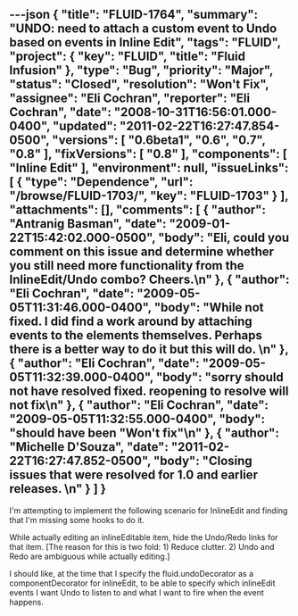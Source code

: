 ---json
{
  "title": "FLUID-1764",
  "summary": "UNDO: need to attach a custom event to Undo based on events in Inline Edit",
  "tags": "FLUID",
  "project": {
    "key": "FLUID",
    "title": "Fluid Infusion"
  },
  "type": "Bug",
  "priority": "Major",
  "status": "Closed",
  "resolution": "Won't Fix",
  "assignee": "Eli Cochran",
  "reporter": "Eli Cochran",
  "date": "2008-10-31T16:56:01.000-0400",
  "updated": "2011-02-22T16:27:47.854-0500",
  "versions": [
    "0.6beta1",
    "0.6",
    "0.7",
    "0.8"
  ],
  "fixVersions": [
    "0.8"
  ],
  "components": [
    "Inline Edit"
  ],
  "environment": null,
  "issueLinks": [
    {
      "type": "Dependence",
      "url": "/browse/FLUID-1703/",
      "key": "FLUID-1703"
    }
  ],
  "attachments": [],
  "comments": [
    {
      "author": "Antranig Basman",
      "date": "2009-01-22T15:42:02.000-0500",
      "body": "Eli, could you comment on this issue and determine whether you still need more functionality from the InlineEdit/Undo combo? Cheers.\n"
    },
    {
      "author": "Eli Cochran",
      "date": "2009-05-05T11:31:46.000-0400",
      "body": "While not fixed. I did find a work around by attaching events to the elements themselves. Perhaps there is a better way to do it but this will do.&#x20;\n"
    },
    {
      "author": "Eli Cochran",
      "date": "2009-05-05T11:32:39.000-0400",
      "body": "sorry should not have resolved fixed. reopening to resolve will not fix\n"
    },
    {
      "author": "Eli Cochran",
      "date": "2009-05-05T11:32:55.000-0400",
      "body": "should have been \"Won't fix\"\n"
    },
    {
      "author": "Michelle D'Souza",
      "date": "2011-02-22T16:27:47.852-0500",
      "body": "Closing issues that were resolved for 1.0 and earlier releases.&#x20;\n"
    }
  ]
}
---
I'm attempting to implement the following scenario for InlineEdit and finding that I'm missing some hooks to do it.&#x20;

While actually editing an inlineEditable item, hide the Undo/Redo links for that item. \[The reason for this is two fold: 1) Reduce clutter. 2) Undo and Redo are ambiguous while actually editing.]&#x20;

I should like, at the time that I specify the fluid.undoDecorator as a componentDecorator for inlineEdit, to be able to specify which inlineEdit events I want Undo to listen to and what I want to fire when the event happens.&#x20;

        